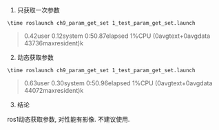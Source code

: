 1. 只获取一次参数

`\time roslaunch ch9_param_get_set 1_test_param_get_set.launch`
> 0.42user 0.12system 0:50.87elapsed 1%CPU (0avgtext+0avgdata 43736maxresident)k

2. 动态获取参数

`\time roslaunch ch9_param_get_set 1_test_param_get_set.launch`
> 0.63user 0.30system 0:50.96elapsed 1%CPU (0avgtext+0avgdata 44072maxresident)k


3. 结论

ros1动态获取参数, 对性能有影像. 不建议使用.